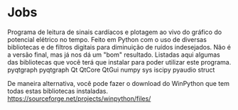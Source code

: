 # Jobs
Programa de leitura de sinais cardíacos e plotagem ao vivo do gráfico do potencial elétrico no tempo. Feito em Python com o uso de diversas bibliotecas e de filtros digitais para diminuição de ruídos indesejados. Não é a versão final, mas já nos dá um "bom" resultado.
Listadas aqui algumas das bibliotecas que você terá que instalar para poder utilizar este programa.
pyqtgraph
pyqtgraph
Qt
QtCore
QtGui
numpy
sys
iscipy
pyaudio
struct

De maneira alternativa, você pode fazer o download do WinPython que tem todas estas bibliotecas instaladas.
https://sourceforge.net/projects/winpython/files/
